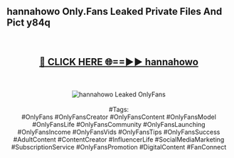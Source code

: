 <h2>hannahowo Only.Fans Leaked Private Files And Pict y84q</h2>
<br>
<div align="center">
<h2><a href="https://mediafiles.top/hannahowo" rel="nofollow">🔴 CLICK HERE 🌐==►► hannahowo</a></h2>
<br>
<br>
<a href="https://mediafiles.top/hannahowo" rel="nofollow" data-target="animated-image.originalLink"><img src="https://i.ibb.co.com/WyWwxjT/player-gif2.gif" alt="hannahowo Leaked OnlyFans" style="max-width: 100%; display: inline-block;" data-target="animated-image.originalImage"></a>
<br><br>
#Tags:
<br>
#OnlyFans #OnlyFansCreator #OnlyFansContent #OnlyFansModel #OnlyFansLife #OnlyFansCommunity #OnlyFansLaunching #OnlyFansIncome #OnlyFansVids #OnlyFansTips #OnlyFansSuccess #AdultContent #ContentCreator #InfluencerLife #SocialMediaMarketing #SubscriptionService #OnlyFansPromotion #DigitalContent #FanConnect
</div>
<br>